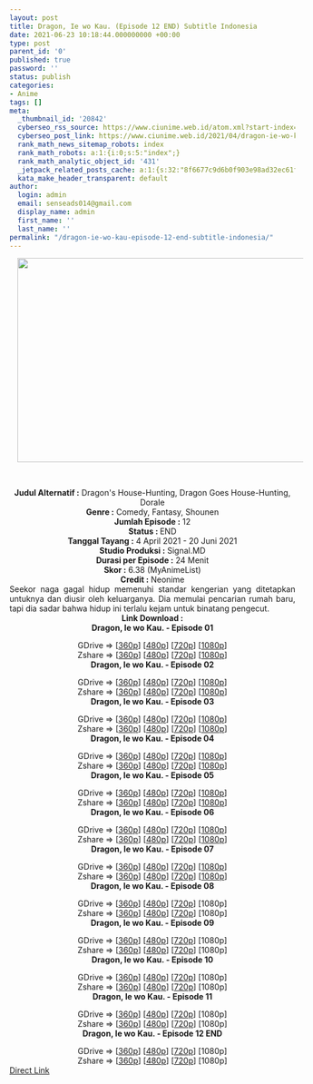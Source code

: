```yaml
---
layout: post
title: Dragon, Ie wo Kau. (Episode 12 END) Subtitle Indonesia
date: 2021-06-23 10:18:44.000000000 +00:00
type: post
parent_id: '0'
published: true
password: ''
status: publish
categories:
- Anime
tags: []
meta:
  _thumbnail_id: '20842'
  cyberseo_rss_source: https://www.ciunime.web.id/atom.xml?start-index=151&max-results=150
  cyberseo_post_link: https://www.ciunime.web.id/2021/04/dragon-ie-wo-kau-subtitle-indonesia.html
  rank_math_news_sitemap_robots: index
  rank_math_robots: a:1:{i:0;s:5:"index";}
  rank_math_analytic_object_id: '431'
  _jetpack_related_posts_cache: a:1:{s:32:"8f6677c9d6b0f903e98ad32ec61f8deb";a:2:{s:7:"expires";i:1644631270;s:7:"payload";a:0:{}}}
  kata_make_header_transparent: default
author:
  login: admin
  email: senseads014@gmail.com
  display_name: admin
  first_name: ''
  last_name: ''
permalink: "/dragon-ie-wo-kau-episode-12-end-subtitle-indonesia/"
---
```

<div>
<div class="separator" style="clear: both; text-align: center;"><a href="https://1.bp.blogspot.com/-CTbyiMj053Q/YGxTXJtJIPI/AAAAAAAAeiA/FrymAJ392q8qccbhaWU422AQ1cznk1WLACLcBGAsYHQ/s1280/Dragon%252C%2BIe%2Bwo%2BKau..jpeg" style="margin-left: 1em; margin-right: 1em;"><img border="0" data-original-height="720" data-original-width="1280" height="360" src="{{ site.baseurl }}/assets/2021/06/Dragon%252C%2BIe%2Bwo%2BKau..jpeg" width="640" /></a></div>
<p><b><br /></b></div>
<div style="text-align: center;"><b style="font-weight: bold;">Judul</b><b style="font-weight: bold;"><b> Alternatif</b> :</b> Dragon's House-Hunting, Dragon Goes House-Hunting, DoraIe</div>
<div style="text-align: center;"><b><b>Genre :</b></b> Comedy, Fantasy, Shounen</div>
<div style="text-align: center;"><b>Jumlah Episode :</b> 12<br /><b>Status : </b>END<br /><b>Tanggal Tayang :</b> 4 April 2021&nbsp;- 20 Juni 2021<br /><b>Studio Produksi :</b> Signal.MD<br /><b>Durasi per Episode :</b> 24 Menit</div>
<div style="text-align: center;"><b>Skor :</b> 6.38 (MyAnimeList)<br /><b>Credit :</b> Neonime</div>
<div style="text-align: center;"></div>
<div style="text-align: justify;">
<div>Seekor naga gagal hidup memenuhi standar kengerian yang ditetapkan untuknya dan diusir oleh keluarganya. Dia memulai pencarian rumah baru, tapi dia sadar bahwa hidup ini terlalu kejam untuk binatang pengecut.</div>
</div>
<div style="text-align: justify;"></div>
<div style="text-align: justify;"></div>
<div style="text-align: center;"><b>Link Download :</b></div>
<div style="text-align: center;"><b>Dragon, Ie wo Kau. - Episode 01</b></p>
<div style="text-align: center;">GDrive =&gt; [<a href="https://www.mp4upload.com/ips9c6obe077" target="_blank" rel="noopener">360p</a>] [<a href="https://drive.google.com/uc?export=download&amp;id=19upoKSFo5sSVQnx9XWRx6jEHscRQlF1L" target="_blank" rel="noopener">480p</a>] [<a href="https://drive.google.com/uc?export=download&amp;id=1XlzTh09Umx2oUBEiHZ1IOBJfpfNDRWJ9" target="_blank" rel="noopener">720p</a>] [<a href="https://drive.google.com/uc?export=download&amp;id=1wkzqSIb1RUCvEPJUJEGNni0HojO7oclx" target="_blank" rel="noopener">1080p</a>]<br />Zshare =&gt; [<a href="https://www90.zippyshare.com/v/FzB70GlL/file.html" target="_blank" rel="noopener">360p</a>] [<a href="https://www4.zippyshare.com/v/W7CTMxJ0/file.html" target="_blank" rel="noopener">480p</a>] [<a href="https://www9.zippyshare.com/v/Snuv67Cv/file.html" target="_blank" rel="noopener">720p</a>] [<a href="https://www8.zippyshare.com/v/6U4m6FE9/file.html" target="_blank" rel="noopener">1080p</a>] </div>
<div style="text-align: center;"><b>Dragon, Ie wo Kau. - Episode 02</b></p>
<div>GDrive =&gt; [<a href="https://www.mp4upload.com/rnbux0yjnsu1" target="_blank" rel="noopener">360p</a>] [<a href="https://drive.google.com/uc?export=download&amp;id=1-YvU-Y1YxQLA-TfRUOGXCmBQ5lxZFW10" target="_blank" rel="noopener">480p</a>] [<a href="https://drive.google.com/uc?export=download&amp;id=1V73JOUTAFx9V21CwsDNU4P5QcM6WUalp" target="_blank" rel="noopener">720p</a>] [<a href="https://drive.google.com/uc?export=download&amp;id=1eB2rvKmaBe0qwF0WIJ0-zA7cCcEEa-qS" target="_blank" rel="noopener">1080p</a>]<br />Zshare =&gt; [<a href="https://www105.zippyshare.com/v/f7NhNkD9/file.html" target="_blank" rel="noopener">360p</a>] [<a href="https://www89.zippyshare.com/v/y9oNuznV/file.html" target="_blank" rel="noopener">480p</a>] [<a href="https://www82.zippyshare.com/v/MNll0MlK/file.html" target="_blank" rel="noopener">720p</a>] [<a href="https://www17.zippyshare.com/v/mMUkbjfu/file.html" target="_blank" rel="noopener">1080p</a>]</div>
<div><b>Dragon, Ie wo Kau. - Episode 03</b></p>
<div>GDrive =&gt; [<a href="https://www.mp4upload.com/9fozuhanr2fq" target="_blank" rel="noopener">360p</a>] [<a href="https://drive.google.com/uc?export=download&amp;id=1jVpa-alW-8W8llqsgfwyBXpCGOd5AWa3" target="_blank" rel="noopener">480p</a>] [<a href="https://drive.google.com/uc?export=download&amp;id=1oAZ_EHGIRC6P-1hgR4uh68n-GNZMpn7l" target="_blank" rel="noopener">720p</a>] [<a href="https://drive.google.com/uc?export=download&amp;id=1chOW7ZoONPYD_CYn4hNp4dkgzkYWInBw" target="_blank" rel="noopener">1080p</a>]<br />Zshare =&gt; [<a href="https://www19.zippyshare.com/v/Ion6iwnT/file.html" target="_blank" rel="noopener">360p</a>] [<a href="https://www7.zippyshare.com/v/D6q3s5rx/file.html" target="_blank" rel="noopener">480p</a>] [<a href="https://www64.zippyshare.com/v/BKhU5VFb/file.html" target="_blank" rel="noopener">720p</a>] [<a href="https://mir.cr/ZGM5S6AJ" target="_blank" rel="noopener">1080p</a>]</div>
</div>
<div><b>Dragon, Ie wo Kau. - Episode 04</b></p>
<div>GDrive =&gt; [<a href="https://www.mp4upload.com/g9mi3p6hkfr5" target="_blank" rel="noopener">360p</a>] [<a href="https://www.mp4upload.com/51doikh2acb3" target="_blank" rel="noopener">480p</a>] [<a href="https://www.mp4upload.com/k3zwhbqa026n" target="_blank" rel="noopener">720p</a>] [<a href="https://drive.google.com/uc?export=download&amp;id=1KwEresXOlZh_9Et-MgUcM1Pagpw4tdMZ" target="_blank" rel="noopener">1080p</a>]<br />Zshare =&gt; [<a href="https://www91.zippyshare.com/v/DoPq5yeh/file.html" target="_blank" rel="noopener">360p</a>] [<a href="https://www91.zippyshare.com/v/WcCoXTjU/file.html" target="_blank" rel="noopener">480p</a>] [<a href="https://www5.zippyshare.com/v/F5I2Rq3G/file.html" target="_blank" rel="noopener">720p</a>] [<a href="https://www57.zippyshare.com/v/dfAMzcj7/file.html" target="_blank" rel="noopener">1080p</a>]</div>
</div>
<div><b>Dragon, Ie wo Kau. - Episode 05</b></p>
<div>GDrive =&gt; [<a href="https://www.mp4upload.com/yb458vq4ds9x" target="_blank" rel="noopener">360p</a>] [<a href="https://drive.google.com/uc?export=download&amp;id=1f8vzIVe_EKGYr_JRmAPcyyOU1B3IpMeg" target="_blank" rel="noopener">480p</a>] [<a href="https://drive.google.com/uc?export=download&amp;id=1KoSQH6EVwm2zO78ZAMU86TslFi7U3a2y" target="_blank" rel="noopener">720p</a>] [<a href="https://drive.google.com/uc?export=download&amp;id=1-v35w1JqKX2DHxKrqszTPypTq28JQNUj" target="_blank" rel="noopener">1080p</a>]<br />Zshare =&gt; [<a href="https://www108.zippyshare.com/v/7XMhRl2p/file.html" target="_blank" rel="noopener">360p</a>] [<a href="https://www92.zippyshare.com/v/ismjsmRx/file.html" target="_blank" rel="noopener">480p</a>] [<a href="https://www60.zippyshare.com/v/4GO5ZrDU/file.html" target="_blank" rel="noopener">720p</a>] [<a href="https://www10.zippyshare.com/v/RsfqJmag/file.html" target="_blank" rel="noopener">1080p</a>]</div>
</div>
<div><b>Dragon, Ie wo Kau. - Episode 06</b></p>
<div>GDrive =&gt; [<a href="https://www.mp4upload.com/wdboet1kppfw" target="_blank" rel="noopener">360p</a>] [<a href="https://drive.google.com/uc?export=download&amp;id=1NSoMsyI_Z5z3cxgTEmOWDyBMAc_NznQc" target="_blank" rel="noopener">480p</a>] [<a href="https://drive.google.com/uc?export=download&amp;id=1ut6IlEaq59e_IY8M14mVYJY9uDmtWMe3" target="_blank" rel="noopener">720p</a>] [<a href="https://drive.google.com/uc?export=download&amp;id=1RmkokmOdmJ3auVK0bEf2U3xzraBNgP6F" target="_blank" rel="noopener">1080p</a>]<br />Zshare =&gt; [<a href="https://www87.zippyshare.com/v/xT4MPcoM/file.html" target="_blank" rel="noopener">360p</a>] [<a href="https://www47.zippyshare.com/v/Jd5j8DU8/file.html" target="_blank" rel="noopener">480p</a>] [<a href="https://www3.zippyshare.com/v/m0b6NZva/file.html" target="_blank" rel="noopener">720p</a>] [<a href="https://www119.zippyshare.com/v/7alVJEH4/file.html" target="_blank" rel="noopener">1080p</a>]</div>
</div>
<div><b>Dragon, Ie wo Kau. - Episode 07</b></p>
<div>GDrive =&gt; [<a href="https://www.mp4upload.com/n7u2icwdb2b9" target="_blank" rel="noopener">360p</a>] [<a href="https://drive.google.com/uc?export=download&amp;id=1r_uuhgsYLnE9GdemOBx2JwFHgR061yO9" target="_blank" rel="noopener">480p</a>] [<a href="https://drive.google.com/uc?export=download&amp;id=1qMsqXq9pZ66xwaKp1ntPcsw5ou83-dbF" target="_blank" rel="noopener">720p</a>] [<a href="https://drive.google.com/uc?export=download&amp;id=18v5KF84cpBUJIfndLQ750i7wDKLke7ls" target="_blank" rel="noopener">1080p</a>]<br />Zshare =&gt; [<a href="https://www37.zippyshare.com/v/2LawUs1h/file.html" target="_blank" rel="noopener">360p</a>] [<a href="https://www114.zippyshare.com/v/L54R8lu2/file.html" target="_blank" rel="noopener">480p</a>] [<a href="https://www115.zippyshare.com/v/5f2A9tAW/file.html" target="_blank" rel="noopener">720p</a>] [<a href="https://www27.zippyshare.com/v/JInxXcSa/file.html" target="_blank" rel="noopener">1080p</a>]</div>
</div>
<div><b>Dragon, Ie wo Kau. - Episode 08</b></p>
<div>GDrive =&gt; [<a href="http://www.solidfiles.com/v/Rx7q4jpqY4aWA" target="_blank" rel="noopener">360p</a>] [<a href="http://www.solidfiles.com/v/GWdDvD5r57e7B" target="_blank" rel="noopener">480p</a>] [<a href="http://www.solidfiles.com/v/XLA28yX3yR8NL" target="_blank" rel="noopener">720p</a>] [1080p]<br />Zshare =&gt; [<a href="https://www99.zippyshare.com/v/a0JkWEm6/file.html" target="_blank" rel="noopener">360p</a>] [<a href="https://www99.zippyshare.com/v/X3G6f5qi/file.html" target="_blank" rel="noopener">480p</a>] [<a href="https://www99.zippyshare.com/v/wdOmFMGW/file.html" target="_blank" rel="noopener">720p</a>] [1080p]</div>
</div>
<div><b>Dragon, Ie wo Kau. - Episode 09</b></p>
<div>GDrive =&gt; [<a href="http://www.solidfiles.com/v/5dk35WrwYYKxy" target="_blank" rel="noopener">360p</a>] [<a href="http://www.solidfiles.com/v/Kndq3VqjGxGwg" target="_blank" rel="noopener">480p</a>] [<a href="http://www.solidfiles.com/v/LKpGwDnK6VQpy" target="_blank" rel="noopener">720p</a>] [1080p]<br />Zshare =&gt; [<a href="https://www51.zippyshare.com/v/jGGXxJUg/file.html" target="_blank" rel="noopener">360p</a>] [<a href="https://www51.zippyshare.com/v/esh7tRic/file.html" target="_blank" rel="noopener">480p</a>] [<a href="https://www51.zippyshare.com/v/8taCRD8V/file.html" target="_blank" rel="noopener">720p</a>] [1080p]</div>
</div>
<div><b>Dragon, Ie wo Kau. - Episode 10</b></p>
<div>GDrive =&gt; [<a href="http://www.solidfiles.com/v/6Gk2dLBzaBV5G" target="_blank" rel="noopener">360p</a>] [<a href="http://www.solidfiles.com/v/Kndq3G2BXeYkq" target="_blank" rel="noopener">480p</a>] [<a href="http://www.solidfiles.com/v/4YkAyLmjaMWWg" target="_blank" rel="noopener">720p</a>] [1080p]<br />Zshare =&gt; [<a href="https://www48.zippyshare.com/v/MAjdVrOj/file.html" target="_blank" rel="noopener">360p</a>] [<a href="https://www48.zippyshare.com/v/atjbr20v/file.html" target="_blank" rel="noopener">480p</a>] [<a href="https://www48.zippyshare.com/v/RTq0G1rg/file.html" target="_blank" rel="noopener">720p</a>] [1080p]</div>
</div>
<div><b>Dragon, Ie wo Kau. - Episode 11</b></p>
<div>GDrive =&gt; [<a href="http://www.solidfiles.com/v/AWGkBXGW7DPjR" target="_blank" rel="noopener">360p</a>] [<a href="http://www.solidfiles.com/v/3dk38AB26237q" target="_blank" rel="noopener">480p</a>] [<a href="http://www.solidfiles.com/v/m2n3DzVxXMgVX" target="_blank" rel="noopener">720p</a>] [1080p]<br />Zshare =&gt; [<a href="https://www61.zippyshare.com/v/TYcUrUYA/file.html" target="_blank" rel="noopener">360p</a>] [<a href="https://www61.zippyshare.com/v/flohtkzY/file.html" target="_blank" rel="noopener">480p</a>] [<a href="https://www61.zippyshare.com/v/pQyAkXyq/file.html" target="_blank" rel="noopener">720p</a>] [1080p]</div>
</div>
<div><b>Dragon, Ie wo Kau. - Episode 12 END</b></p>
<div>GDrive =&gt; [<a href="http://www.solidfiles.com/v/PePMerdanzKGD" target="_blank" rel="noopener">360p</a>] [<a href="http://www.solidfiles.com/v/dNAmNm34gV7pa" target="_blank" rel="noopener">480p</a>] [<a href="http://www.solidfiles.com/v/Rx7qx5nnXV7yz" target="_blank" rel="noopener">720p</a>] [1080p]<br />Zshare =&gt; [<a href="https://www85.zippyshare.com/v/8Hg7xxhD/file.html" target="_blank" rel="noopener">360p</a>] [<a href="https://www85.zippyshare.com/v/MEyRqryD/file.html" target="_blank" rel="noopener">480p</a>] [<a href="https://www85.zippyshare.com/v/Dg8hoAjw/file.html" target="_blank" rel="noopener">720p</a>] [1080p]</div>
</div>
</div>
</div>
<link rel="stylesheet" href="https://cdnjs.cloudflare.com/ajax/libs/font-awesome/4.7.0/css/font-awesome.min.css" />
<div class="divbtn"> <a href="https://handymansurrender.com/fihup8buzv?key=94550f7ce39444073321dde3b8782f97" class="btn"><i class="fa fa-download"></i> Direct Link</a> </div>
